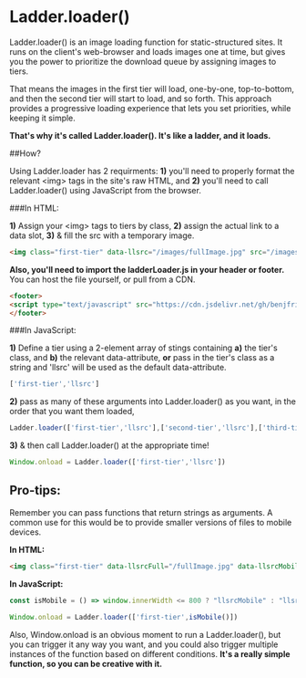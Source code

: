 # Ladder.loader()

Ladder.loader() is an image loading function for static-structured sites. It runs on the client's web-browser and loads images one at time, but gives you the power to prioritize the download queue by assigning images to tiers. 

That means the images in the first tier will load, one-by-one, top-to-bottom, and then the second tier will start to load, and so forth. This approach provides a progressive loading experience that lets you set priorities, while keeping it simple. 

**That's why it's called Ladder.loader(). It's like a ladder, and it loads.**

##How?

Using Ladder.loader has 2 requirments: **1)** you'll need to properly format the relevant \<img\> tags in the site's raw HTML, and **2)** you'll need to call Ladder.loader() using JavaScript from the browser.

###In HTML:

**1)** Assign your \<img\> tags to tiers by class,
**2)** assign the actual link to a data slot,
**3)** & fill the src with a temporary image. 
	
```HTML
<img class="first-tier" data-llsrc="/images/fullImage.jpg" src="/images/tempLoading.svg">
```

**Also, you'll need to import the ladderLoader.js in your header or footer.** You can host the file yourself, or pull from a CDN.

```HTML
<footer>
<script type="text/javascript" src="https://cdn.jsdelivr.net/gh/benjfriedrich/ladderLoader.js@1.0/ladderLoader.min.js"></script>
</footer>
```

###In JavaScript:

**1)** Define a tier using a 2-element array of stings containing **a)** the tier's class, and **b)** the relevant data-attribute, **or** pass in the tier's class as a string and 'llsrc' will be used as the default data-attribute.

```javascript 
['first-tier','llsrc'] 
```

**2)** pass as many of these arguments into Ladder.loader() as you want, in the order that you want them loaded,

```javascript 
Ladder.loader(['first-tier','llsrc'],['second-tier','llsrc'],['third-tier','llsrc'])
```

**3)** & then call Ladder.loader() at the appropriate time!

```javascript 
Window.onload = Ladder.loader(['first-tier','llsrc'])
```

## Pro-tips:

Remember you can pass functions that return strings as arguments. A common use for this would be to provide smaller versions of files to mobile devices.

**In HTML:**

```HTML 
<img class="first-tier" data-llsrcFull="/fullImage.jpg" data-llsrcMobile="/smallImage.jpg" src="/images/tempLoading.svg"> 
```

**In JavaScript:**

```javascript 
const isMobile = () => window.innerWidth <= 800 ? "llsrcMobile" : "llsrcFull";

Window.onload = Ladder.loader(['first-tier',isMobile()])
```

Also, Window.onload is an obvious moment to run a Ladder.loader(), but you can trigger it any way you want, and you could also trigger multiple instances of the function based on different conditions. **It's a really simple function, so you can be creative with it.**
